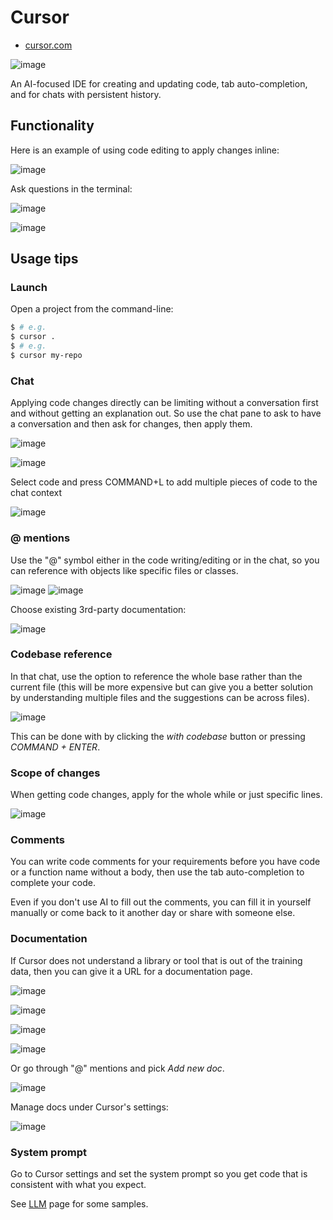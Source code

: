 # Cursor

- [cursor.com](https://www.cursor.com/)

![image](https://github.com/user-attachments/assets/3caf4bbf-c6a9-4dc9-b2f5-7c701cb19f5a)

An AI-focused IDE for creating and updating code, tab auto-completion, and for chats with persistent history.

## Functionality

Here is an example of using code editing to apply changes inline:

![image](https://github.com/user-attachments/assets/1e334337-da8d-485c-99b2-9bee7fc71570)

Ask questions in the terminal:

![image](https://github.com/user-attachments/assets/f2471155-592d-4b66-9362-f80075de9438)

![image](https://github.com/user-attachments/assets/4f93f5a0-675e-47c9-9a6d-b9bfdbf0a8ee)


## Usage tips

### Launch

Open a project from the command-line:

```sh
$ # e.g.
$ cursor .
$ # e.g.
$ cursor my-repo
```

### Chat

Applying code changes directly can be limiting without a conversation first and without getting an explanation out. So use the chat pane to ask to have a conversation and then ask for changes, then apply them. 

![image](https://github.com/user-attachments/assets/e0ce9311-16b4-473e-bea8-3aab6c0c8fd4) 

![image](https://github.com/user-attachments/assets/5fac2d4f-7d6f-4fec-a232-6bb4b90cbed6)

Select code and press COMMAND+L to add multiple pieces of code to the chat context

![image](https://github.com/user-attachments/assets/f103e254-9507-4884-b1ee-2a8e0a96bbdd)

### @ mentions

Use the "@" symbol either in the code writing/editing or in the chat, so you can reference with objects like specific files or classes. 

![image](https://github.com/user-attachments/assets/a0c7d336-6248-4d5e-8d5a-72bf2e46ed71)
![image](https://github.com/user-attachments/assets/b8d275ab-f666-4779-bbac-4f90471f5da1)

Choose existing 3rd-party documentation:

![image](https://github.com/user-attachments/assets/bc3b278f-7b00-4984-a489-e834c1e0234c)


### Codebase reference

In that chat, use the option to reference the whole base rather than the current file (this will be more expensive but can give you a better solution by understanding multiple files and the suggestions can be across files).

![image](https://github.com/user-attachments/assets/d1d2b340-d77d-444d-b0ca-78f4705b70ef)

This can be done with by clicking the _with codebase_ button or pressing _COMMAND + ENTER_.

### Scope of changes

When getting code changes, apply for the whole while or just specific lines. 

![image](https://github.com/user-attachments/assets/21d3b346-a726-4fba-b5bb-a469afa31185)

### Comments

You can write code comments for your requirements before you have code or a function name without a body, then use the tab auto-completion to complete your code.

Even if you don't use AI to fill out the comments, you can fill it in yourself manually or come back to it another day or share with someone else. 


### Documentation

If Cursor does not understand a library or tool that is out of the training data, then you can give it a URL for a documentation page.

![image](https://github.com/user-attachments/assets/c2b4e265-98d6-4e10-9e47-a610572618cb)

![image](https://github.com/user-attachments/assets/f2531ff8-d3e0-412c-96ba-47a84b7c5706)

![image](https://github.com/user-attachments/assets/54f511ac-7feb-4788-a2fe-bb4638d0be2e)

![image](https://github.com/user-attachments/assets/e83b85a5-56ff-45d7-ab6b-43e5a2cccf1e)

Or go through "@" mentions and pick _Add new doc_.

![image](https://github.com/user-attachments/assets/bc3b278f-7b00-4984-a489-e834c1e0234c)

Manage docs under Cursor's settings:

![image](https://github.com/user-attachments/assets/4c8cb1fa-79d6-4f0b-b81e-6ded39853775)

### System prompt

Go to Cursor settings and set the system prompt so you get code that is consistent with what you expect.

See [LLM](https://michaelcurrin.github.io/code-cookbook/recipes/artificial-intelligence/llm.html) page for some samples.
